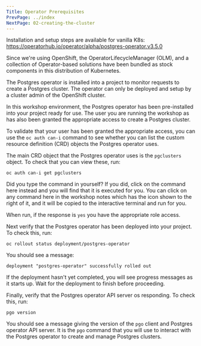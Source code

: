 ```yaml
---
Title: Operator Prerequisites
PrevPage: ../index
NextPage: 02-creating-the-cluster
---
```


Installation and setup steps are available for vanilla K8s:
https://operatorhub.io/operator/alpha/postgres-operator.v3.5.0

Since we're using OpenShift, the OperatorLifecycleManager (OLM), and a collection of Operator-based solutions have been bundled as stock components in this distribution of Kubernetes.

The Postgres operator is installed into a project to monitor requests to create a Postgres cluster. The operator can only be deployed and setup by a cluster admin of the OpenShift cluster.

In this workshop environment, the Postgres operator has been pre-installed into your project ready for use. The user you are running the workshop as has also been granted the appropriate access to create a Postgres cluster.

To validate that your user has been granted the appropriate access, you can use the `oc auth can-i` command to see whether you can list the custom resource definition (CRD) objects the Postgres operator uses.

The main CRD object that the Postgres operator uses is the `pgclusters` object. To check that you can view these, run:

```execute
oc auth can-i get pgclusters
```

Did you type the command in yourself? If you did, click on the command here instead and you will find that it is executed for you. You can click on any command here in the workshop notes which has the <span class="glyphicon glyphicon-play-circle"></span> icon shown to the right of it, and it will be copied to the interactive terminal and run for you.

When run, if the response is `yes` you have the appropriate role access.

Next verify that the Postgres operator has been deployed into your project. To check this, run:

```execute-1
oc rollout status deployment/postgres-operator
```

You should see a message:

```
deployment "postgres-operator" successfully rolled out
```

If the deployment hasn't yet completed, you will see progress messages as it starts up. Wait for the deployment to finish before proceeding.

Finally, verify that the Postgres operator API server os responding. To check this, run:

```execute
pgo version
```

You should see a message giving the version of the `pgo` client and Postgres operator API server. It is the `pgo` command that you will use to interact with the Postgres operator to create and manage Postgres clusters.
